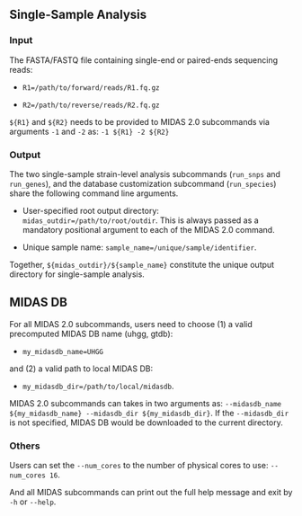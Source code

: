 
## Single-Sample Analysis

### Input

The FASTA/FASTQ file containing single-end or paired-ends sequencing reads:

- `R1=/path/to/forward/reads/R1.fq.gz`

- `R2=/path/to/reverse/reads/R2.fq.gz`

`${R1}` and `${R2}` needs to be provided to MIDAS 2.0 subcommands via arguments `-1` and `-2` as: `-1 ${R1} -2 ${R2}` 

### Output

The two single-sample strain-level analysis subcommands (`run_snps` and `run_genes`), and the database customization subcommand (`run_species`) share the following command line arguments.

- User-specified root output directory: `midas_outdir=/path/to/root/outdir`. This is always passed as a mandatory positional argument to each of the MIDAS 2.0 command.

- Unique sample name: `sample_name=/unique/sample/identifier`.

Together, `${midas_outdir}/${sample_name}` constitute the unique output directory for single-sample analysis. 


## MIDAS DB

For all MIDAS 2.0 subcommands, users need to choose (1) a valid precomputed MIDAS DB name (uhgg, gtdb):

- `my_midasdb_name=UHGG`

and (2) a valid path to local MIDAS DB:

- `my_midasdb_dir=/path/to/local/midasdb`.

MIDAS 2.0 subcommands can takes in two arguments as: `--midasdb_name ${my_midasdb_name} --midasdb_dir ${my_midasdb_dir}`. If the `--midasdb_dir` is not specified, MIDAS DB would be downloaded to the current directory.


### Others

Users can set the `--num_cores` to the number of physical cores to use: `--num_cores 16`.

And all MIDAS subcommands can print out the full help message and exit by `-h` or `--help`.


